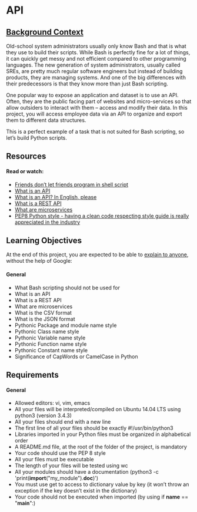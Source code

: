 # API

## [Background Context](https://youtu.be/-2kyU6-j8ZQ)

Old-school system administrators usually only know Bash and that is what they use to build their scripts. While Bash is perfectly fine for a lot of things, it can quickly get messy and not efficient compared to other programming languages. The new generation of system administrators, usually called SREs, are pretty much regular software engineers but instead of building products, they are managing systems. And one of the big differences with their predecessors is that they know more than just Bash scripting.

One popular way to expose an application and dataset is to use an API. Often, they are the public facing part of websites and micro-services so that allow outsiders to interact with them – access and modify their data. In this project, you will access employee data via an API to organize and export them to different data structures.

This is a perfect example of a task that is not suited for Bash scripting, so let’s build Python scripts.

## Resources
#### Read or watch:

- [Friends don’t let friends program in shell script](https://intranet.aluswe.com/rltoken/iRuX_VjIFuDLTdMpjJnSFw)
- [What is an API](https://intranet.aluswe.com/rltoken/E7BTWmGqsMlvGfoiyvp3zA)
- [What is an API? In English, please](https://intranet.aluswe.com/rltoken/xfdvNo3t8Judw6CVCSZ48A)
- [What is a REST API](https://intranet.aluswe.com/rltoken/8vtUsjExqwT9SypvpJGtSQ)
- [What are microservices](https://intranet.aluswe.com/rltoken/QnHK5TBIHp3QkisafpgTUA)
- [PEP8 Python style - having a clean code respecting style guide is really appreciated in the industry](https://intranet.aluswe.com/rltoken/7SEHV4FrRLAPY9icO64Bwg)

## Learning Objectives
At the end of this project, you are expected to be able to [explain to anyone](https://intranet.aluswe.com/rltoken/-TUGK2dpC_TyUMZsb60KVQ), without the help of Google:

#### General
- What Bash scripting should not be used for
- What is an API
- What is a REST API
- What are microservices
- What is the CSV format
- What is the JSON format
- Pythonic Package and module name style
- Pythonic Class name style
- Pythonic Variable name style
- Pythonic Function name style
- Pythonic Constant name style
- Significance of CapWords or CamelCase in Python

## Requirements
#### General
- Allowed editors: vi, vim, emacs
- All your files will be interpreted/compiled on Ubuntu 14.04 LTS using python3 (version 3.4.3)
- All your files should end with a new line
- The first line of all your files should be exactly #!/usr/bin/python3
- Libraries imported in your Python files must be organized in alphabetical order
- A README.md file, at the root of the folder of the project, is mandatory
- Your code should use the PEP 8 style
- All your files must be executable
- The length of your files will be tested using wc
- All your modules should have a documentation (python3 -c 'print(__import__("my_module").__doc__)')
- You must use get to access to dictionary value by key (it won’t throw an exception if the key doesn’t exist in the dictionary)
- Your code should not be executed when imported (by using if __name__ == "__main__":)

